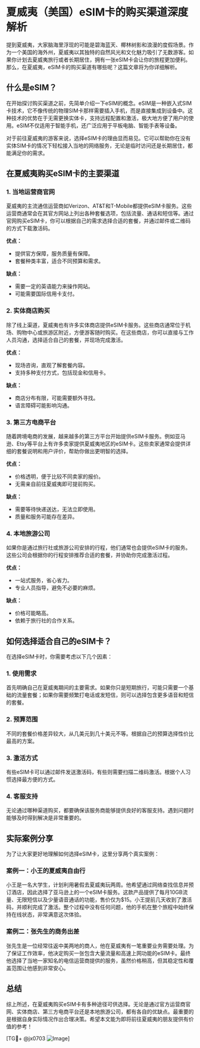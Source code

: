 # 夏威夷（美国）eSIM卡的购买渠道深度解析

提到夏威夷，大家脑海里浮现的可能是碧海蓝天、椰林树影和浪漫的度假场景。作为一个美国的海外州，夏威夷以其独特的自然风光和文化魅力吸引了无数游客。如果你计划去夏威夷旅行或者长期居住，拥有一张eSIM卡会让你的旅程更加便利。那么，在夏威夷，eSIM卡的购买渠道有哪些呢？这篇文章将为你详细解析。

## 什么是eSIM？

在开始探讨购买渠道之前，先简单介绍一下eSIM的概念。eSIM是一种嵌入式SIM卡技术，它不像传统的物理SIM卡那样需要插入手机，而是直接集成到设备中。这种技术的优势在于无需更换实体卡，支持远程配置和激活，极大地方便了用户的使用。eSIM不仅适用于智能手机，还广泛应用于平板电脑、智能手表等设备。

对于前往夏威夷的游客来说，选择eSIM卡的理由显而易见。它可以帮助你在没有实体SIM卡的情况下轻松接入当地的网络服务，无论是临时访问还是长期居住，都能满足你的需求。

## 在夏威夷购买eSIM卡的主要渠道

### 1. 当地运营商官网

夏威夷的主流通信运营商如Verizon、AT&T和T-Mobile都提供eSIM卡服务。这些运营商通常会在其官方网站上列出各种套餐选项，包括流量、通话和短信等。通过官网购买eSIM卡，你可以根据自己的需求选择合适的套餐，并通过邮件或二维码的方式下载激活码。

**优点：**
- 提供官方保障，服务质量有保障。
- 套餐种类丰富，适合不同预算和需求。

**缺点：**
- 需要一定的英语能力来操作网站。
- 可能需要国际信用卡支付。

### 2. 实体商店购买

除了线上渠道，夏威夷也有许多实体商店提供eSIM卡服务。这些商店通常位于机场、购物中心或旅游区附近，方便游客随时购买。在这些商店，你可以直接与工作人员沟通，选择适合自己的套餐，并现场完成激活。

**优点：**
- 现场咨询，直观了解套餐内容。
- 支持多种支付方式，包括现金和信用卡。

**缺点：**
- 商店分布有限，可能需要额外寻找。
- 语言障碍可能影响沟通。

### 3. 第三方电商平台

随着跨境电商的发展，越来越多的第三方平台开始提供eSIM卡服务。例如亚马逊、Etsy等平台上有许多卖家提供夏威夷地区的eSIM卡。这些卖家通常会提供详细的套餐说明和用户评价，帮助你做出更明智的选择。

**优点：**
- 价格透明，便于比较不同卖家的报价。
- 无需亲自前往夏威夷即可提前购买。

**缺点：**
- 需要等待快递送达，无法立即使用。
- 质量和服务可能存在差异。

### 4. 本地旅游公司

如果你是通过旅行社或旅游公司安排的行程，他们通常也会提供eSIM卡的服务。这些公司会根据你的行程安排推荐合适的套餐，并协助你完成激活过程。

**优点：**
- 一站式服务，省心省力。
- 专业人员指导，避免不必要的麻烦。

**缺点：**
- 价格可能略高。
- 依赖于旅行社的合作关系。

## 如何选择适合自己的eSIM卡？

在选择eSIM卡时，你需要考虑以下几个因素：

### 1. 使用需求

首先明确自己在夏威夷期间的主要需求。如果你只是短期旅行，可能只需要一个基础的流量套餐；如果你需要频繁打电话或发短信，则可以选择包含更多语音和短信的套餐。

### 2. 预算范围

不同的套餐价格差异较大，从几美元到几十美元不等。根据自己的预算选择性价比最高的方案。

### 3. 激活方式

有些eSIM卡可以通过邮件发送激活码，有些则需要扫描二维码激活。根据个人习惯选择最方便的方式。

### 4. 客服支持

无论通过哪种渠道购买，都要确保该服务商能够提供良好的客服支持。遇到问题时能够及时得到解决是非常重要的。

## 实际案例分享

为了让大家更好地理解如何选择eSIM卡，这里分享两个真实案例：

### 案例一：小王的夏威夷自由行

小王是一名大学生，计划利用暑假去夏威夷玩两周。他希望通过网络查找信息并预订酒店，因此选择了亚马逊上的一个eSIM卡服务。这款产品提供了每月10GB流量、无限短信以及少量语音通话的功能，售价仅为$15。小王提前几天收到了激活码，并顺利完成了激活。整个过程中没有任何问题，他的手机在整个旅程中始终保持在线状态，非常满意这次体验。

### 案例二：张先生的商务出差

张先生是一位经常往返中美两地的商人，他在夏威夷有一笔重要业务需要处理。为了保证工作效率，他决定购买一张包含大量流量和高速上网功能的eSIM卡。最终他选择了当地一家知名的电信运营商提供的服务，虽然价格稍高，但其稳定性和覆盖范围让他感到非常安心。

## 总结

综上所述，在夏威夷购买eSIM卡有多种途径可供选择。无论是通过官方运营商官网、实体商店、第三方电商平台还是本地旅游公司，都有各自的优缺点。最重要的是根据自身实际情况作出合理决策。希望本文能为即将前往夏威夷的朋友提供有价值的参考！

[TG💪+ @jx0703 ![Image](https://github.com/user-attachments/assets/dbca1d08-cadb-493c-b0ec-ad6f7a83f270)]